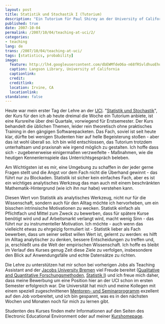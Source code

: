```yaml
---
layout: post
title: Statistik und Stochastik I (Tutorium)
description: "Ein Tutorium für Paul Shirey an der University of California, Irvine"
published: true
date: 2007-10-04
permalink: /2007/10/04/teaching-at-uci/2/
categories:
- teaching
lang: de
trans: /2007/10/04/teaching-at-uci/
tags: [statistics, probability]
image:
  feature: http://lh4.googleusercontent.com/dbEWMfdeO6a-n68fRSvldhuoEhuUV7rYnOOKN6pYd2HV=w884-h312-no
  caption: Langson Library, University of California
  captionlink:
  credit:
  creditlink:
  location: Irvine, CA
  locationlink:
standalone: false
---
```


Heute war mein erster Tag der Lehre an der [UCI](http://www.uci.edu).
"[Statistik und Stochastik](https://eee.uci.edu/07f/70050/)", der Kurs für den ich ab heute dreimal die Woche ein Tutorium anbiete, ist eine Kursreihe über drei Quartale, vorwiegend für Erstsemester.
Der Kurs behandelt die üblichen Themen, leider rein theoretisch ohne praktisches Training in den gängigen Softwarepacketen.
Das Fach, soviel ist seit heute klar, dürfte bei wenigen Studenten hier auf helle Begeisterung stoßen - aber das ist wohl überall so.
Ich bin wild entschlossen, das Tutorium trotzdem unterhaltsam und praxisnah wie irgend möglich zu gestalten.
Ich hoffe dass sich - zugebenerweise einigermaßen verzweifelte - Maßnahmen, wie die heutigen Kennenlernspiele das Unterrichtsgespräch beleben.

<!--more-->

Am Wichtigsten ist es mir, eine Umgebung zu schaffen in der jeder gerne Fragen stellt und die Angst vor dem Fach nicht die Überhand gewinnt - das führt nur zu Blockaden.
Statistik ist sicher kein einfaches Fach, aber es ist ein wichtiges analytisches Werkzeug das man auch mit einem beschränkten Mathematik-Hintergrund (wie ich ihn nur habe) verstehen kann.

Diesen Wert von Statistik als analytisches Werkzeug, nicht nur für die Wissenschaft, sondern auch für den Alltag möchte ich hervorheben, um ein bisschen intrinsische Motivationen zu wecken.
Statistik einfach als Pflichtfach und Mittel zum Zweck zu bewerben, dass für spätere Kurse benötigt wird und auf Arbeitsmarkt verlangt wird, macht wenig Sinn - das führt nur zu instrumenteller Motivation.
Ich möchte - auch wenn das vielleicht etwas zu ehrgeizig formuliert ist - Statistik lieber als Fach bewerben, dass um seiner selbst willen Wert ist, gelernt zu werden:
es hilft im Alltag analytischer zu denken, bessere Entscheidungen zu treffen und, ja, erschließt uns die Welt der empirischen Wissenschaft.
Ich hoffe es bleibt im Verlauf des Kurses genug Zeit diese Ziele zu verfolgen, insbesondere den Blick auf Anwendungsfälle und echte Datensätze zu richten.

Die Lehre zu unterstützen hat mir schon bei vorherigen Jobs als Teaching Assistant and der [Jacobs University Bremen](http://www.jacobs-university.de) viel Freude bereitet ([Qualitative and Quantitative Forschungsmethoden](http://www.jacobs-university.de/academics/courses/Fall_2006/SHSS/990111_1/), [Statistik I](http://www.jacobs-university.de/academics/courses/Spring_2007/SHSS/990102_4/)) und ich freue mich daher, dass meine Bewerbung um eine Position hier an der UCI schon im ersten Semester erfolgreich war.
Die Universität hat mich und meine Kollegen mit einem speziell zugeschnittenen [Mentoren- und Seminarprogramm](http://www.tltc.uci.edu/TAPDP.html) exzellent auf den Job vorbereitet, und ich bin gespannt, was es in den nächsten Wochen und Monaten noch für mich zu lernen gibt.

Studenten des Kurses finden mehr Informationen auf den Seiten des Electronic Educational Environment oder auf meiner [Kurshomepage](https://eee.uci.edu/07f/70052/).